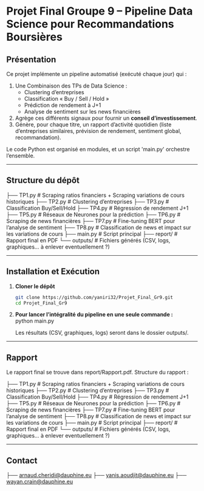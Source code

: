 # Projet Final Groupe 9 – Pipeline Data Science pour Recommandations Boursières

## Présentation
Ce projet implémente un pipeline automatisé (exécuté chaque jour) qui :

1. Une Combinaison des TPs de Data Science :  
   - Clustering d’entreprises  
   - Classification « Buy / Sell / Hold »  
   - Prédiction de rendement à J+1  
   - Analyse de sentiment sur les news financières  
2. Agrège ces différents signaux pour fournir un **conseil d’investissement**.
3. Génère, pour chaque titre, un rapport d’activité quotidien (liste d’entreprises similaires, prévision de rendement, sentiment global, recommandation).

Le code Python est organisé en modules, et un script 'main.py' orchestre l’ensemble.

---

## Structure du dépôt

├── TP1.py # Scraping ratios financiers + Scraping variations de cours historiques
├── TP2.py # Clustering d’entreprises
├── TP3.py # Classification Buy/Sell/Hold
├── TP4.py # Régression de rendement J+1
├── TP5.py # Réseaux de Neurones pour la prédiction
├── TP6.py # Scraping de news financières
├── TP7.py # Fine-tuning BERT pour l’analyse de sentiment
├── TP8.py # Classification de news et impact sur les variations de cours
├── main.py # Script principal 
├── report/ # Rapport final en PDF 
└── outputs/ # Fichiers générés (CSV, logs, graphiques… à enlever eventuellement ?)


---

## Installation et Exécution

1. **Cloner le dépôt**  
   ```bash
   git clone https://github.com/yaniri32/Projet_Final_Gr9.git
   cd Projet_Final_Gr9

2. **Pour lancer l’intégralité du pipeline en une seule commande :**  
   python main.py

   Les résultats (CSV, graphiques, logs) seront dans le dossier outputs/.


---

## Rapport

Le rapport final se trouve dans report/Rapport.pdf.
Structure du rapport :

├── TP1.py # Scraping ratios financiers + Scraping variations de cours historiques
├── TP2.py # Clustering d’entreprises
├── TP3.py # Classification Buy/Sell/Hold
├── TP4.py # Régression de rendement J+1
├── TP5.py # Réseaux de Neurones pour la prédiction
├── TP6.py # Scraping de news financières
├── TP7.py # Fine-tuning BERT pour l’analyse de sentiment
├── TP8.py # Classification de news et impact sur les variations de cours
├── main.py # Script principal 
├── report/ # Rapport final en PDF 
└── outputs/ # Fichiers générés (CSV, logs, graphiques… à enlever eventuellement ?)

---

## Contact 

├── arnaud.cheridi@dauphine.eu
├── yanis.aoudjit@dauphine.eu
├── wayan.crain@dauphine.eu




   

